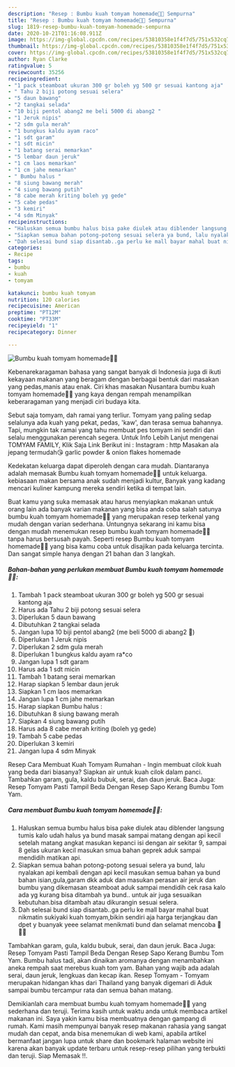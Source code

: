 ```yaml
---
description: "Resep : Bumbu kuah tomyam homemade👩‍🍳 Sempurna"
title: "Resep : Bumbu kuah tomyam homemade👩‍🍳 Sempurna"
slug: 1819-resep-bumbu-kuah-tomyam-homemade-sempurna
date: 2020-10-21T01:16:08.911Z
image: https://img-global.cpcdn.com/recipes/53810358e1f4f7d5/751x532cq70/bumbu-kuah-tomyam-homemade👩🍳-foto-resep-utama.jpg
thumbnail: https://img-global.cpcdn.com/recipes/53810358e1f4f7d5/751x532cq70/bumbu-kuah-tomyam-homemade👩🍳-foto-resep-utama.jpg
cover: https://img-global.cpcdn.com/recipes/53810358e1f4f7d5/751x532cq70/bumbu-kuah-tomyam-homemade👩🍳-foto-resep-utama.jpg
author: Ryan Clarke
ratingvalue: 5
reviewcount: 35256
recipeingredient:
- "1 pack steamboat ukuran 300 gr boleh yg 500 gr sesuai kantong aja"
- " Tahu 2 biji potong sesuai selera"
- "5 daun bawang"
- "2 tangkai selada"
- "10 biji pentol abang2 me beli 5000 di abang2 "
- "1 Jeruk nipis"
- "2 sdm gula merah"
- "1 bungkus kaldu ayam raco"
- "1 sdt garam"
- "1 sdt micin"
- "1 batang serai memarkan"
- "5 lembar daun jeruk"
- "1 cm laos memarkan"
- "1 cm jahe memarkan"
- " Bumbu halus "
- "8 siung bawang merah"
- "4 siung bawang putih"
- "8 cabe merah kriting boleh yg gede"
- "5 cabe pedas"
- "3 kemiri"
- "4 sdm Minyak"
recipeinstructions:
- "Haluskan semua bumbu halus bisa pake diulek atau diblender langsung tumis kalo udah halus ya bund masak sampai matang dengan api kecil setelah matang angkat masukan kepanci isi dengan air sekitar 9, sampai 8 gelas ukuran kecil masukan smua bahan geprek aduk sampai mendidih matikan api."
- "Siapkan semua bahan potong-potong sesuai selera ya bund, lalu nyalakan api kembali dengan api kecil masukan semua bahan ya bund bahan isian,gula,garam dkk aduk dan masukan perasan air jeruk dan bumbu yang dikemasan steamboat aduk sampai mendidih cek rasa kalo ada yg kurang bisa ditambah ya bund.. untuk air juga sesuaikan kebutuhan.bisa ditambah atau dikurangin sesuai selera."
- "Dah selesai bund siap disantab..ga perlu ke mall bayar mahal buat nikmatin sukiyaki kuah tomyam,bikin sendiri aja harga terjangkau dan dpet y buanyak yeee selamat menikmati bund dan selamat mencoba 🤤👩‍🍳"
categories:
- Recipe
tags:
- bumbu
- kuah
- tomyam

katakunci: bumbu kuah tomyam 
nutrition: 120 calories
recipecuisine: American
preptime: "PT12M"
cooktime: "PT33M"
recipeyield: "1"
recipecategory: Dinner

---
```



![Bumbu kuah tomyam homemade👩‍🍳](https://img-global.cpcdn.com/recipes/53810358e1f4f7d5/751x532cq70/bumbu-kuah-tomyam-homemade👩🍳-foto-resep-utama.jpg)

Kebenarekaragaman bahasa yang sangat banyak di Indonesia juga di ikuti kekayaan makanan yang beragam dengan berbagai bentuk dari masakan yang pedas,manis atau enak. Ciri khas masakan Nusantara bumbu kuah tomyam homemade👩‍🍳 yang kaya dengan rempah menampilkan keberaragaman yang menjadi ciri budaya kita.


Sebut saja tomyam, dah ramai yang terliur. Tomyam yang paling sedap selalunya ada kuah yang pekat, pedas, &#39;kaw&#39;, dan terasa semua bahannya. Tapi, mungkin tak ramai yang tahu membuat pes tomyam ini sendiri dan selalu menggunakan perencah segera. Untuk Info Lebih Lanjut mengenai TOMYAM FAMILY, Klik Saja Link Berikut ini : Instagram : http Masakan ala jepang termudah😘 garlic powder &amp; onion flakes homemade

Kedekatan keluarga dapat diperoleh dengan cara mudah. Diantaranya adalah memasak Bumbu kuah tomyam homemade👩‍🍳 untuk keluarga. kebiasaan makan bersama anak sudah menjadi kultur, Banyak yang kadang mencari kuliner kampung mereka sendiri ketika di tempat lain.

Buat kamu yang suka memasak atau harus menyiapkan makanan untuk orang lain ada banyak varian makanan yang bisa anda coba salah satunya bumbu kuah tomyam homemade👩‍🍳 yang merupakan resep terkenal yang mudah dengan varian sederhana. Untungnya sekarang ini kamu bisa dengan mudah menemukan resep bumbu kuah tomyam homemade👩‍🍳 tanpa harus bersusah payah.
Seperti resep Bumbu kuah tomyam homemade👩‍🍳 yang bisa kamu coba untuk disajikan pada keluarga tercinta. Dan sangat simple hanya dengan 21 bahan dan 3 langkah.


<!--inarticleads1-->

##### Bahan-bahan yang perlukan membuat Bumbu kuah tomyam homemade👩‍🍳:

1. Tambah 1 pack steamboat ukuran 300 gr boleh yg 500 gr sesuai kantong aja
1. Harus ada  Tahu 2 biji potong sesuai selera
1. Diperlukan 5 daun bawang
1. Dibutuhkan 2 tangkai selada
1. Jangan lupa 10 biji pentol abang2 (me beli 5000 di abang2 🤣)
1. Diperlukan 1 Jeruk nipis
1. Diperlukan 2 sdm gula merah
1. Diperlukan 1 bungkus kaldu ayam ra*co
1. Jangan lupa 1 sdt garam
1. Harus ada 1 sdt micin
1. Tambah 1 batang serai memarkan
1. Harap siapkan 5 lembar daun jeruk
1. Siapkan 1 cm laos memarkan
1. Jangan lupa 1 cm jahe memarkan
1. Harap siapkan  Bumbu halus :
1. Dibutuhkan 8 siung bawang merah
1. Siapkan 4 siung bawang putih
1. Harus ada 8 cabe merah kriting (boleh yg gede)
1. Tambah 5 cabe pedas
1. Diperlukan 3 kemiri
1. Jangan lupa 4 sdm Minyak


Resep Cara Membuat Kuah Tomyam Rumahan - Ingin membuat cilok kuah yang beda dari biasanya? Siapkan air untuk kuah cilok dalam panci. Tambahkan garam, gula, kaldu bubuk, serai, dan daun jeruk. Baca Juga: Resep Tomyam Pasti Tampil Beda Dengan Resep Sapo Kerang Bumbu Tom Yam. 

<!--inarticleads2-->

##### Cara membuat  Bumbu kuah tomyam homemade👩‍🍳:

1. Haluskan semua bumbu halus bisa pake diulek atau diblender langsung tumis kalo udah halus ya bund masak sampai matang dengan api kecil setelah matang angkat masukan kepanci isi dengan air sekitar 9, sampai 8 gelas ukuran kecil masukan smua bahan geprek aduk sampai mendidih matikan api.
1. Siapkan semua bahan potong-potong sesuai selera ya bund, lalu nyalakan api kembali dengan api kecil masukan semua bahan ya bund bahan isian,gula,garam dkk aduk dan masukan perasan air jeruk dan bumbu yang dikemasan steamboat aduk sampai mendidih cek rasa kalo ada yg kurang bisa ditambah ya bund.. untuk air juga sesuaikan kebutuhan.bisa ditambah atau dikurangin sesuai selera.
1. Dah selesai bund siap disantab..ga perlu ke mall bayar mahal buat nikmatin sukiyaki kuah tomyam,bikin sendiri aja harga terjangkau dan dpet y buanyak yeee selamat menikmati bund dan selamat mencoba 🤤👩‍🍳


Tambahkan garam, gula, kaldu bubuk, serai, dan daun jeruk. Baca Juga: Resep Tomyam Pasti Tampil Beda Dengan Resep Sapo Kerang Bumbu Tom Yam. Bumbu halus tadi, akan dinaikan aromanya dengan menambahkan aneka rempah saat merebus kuah tom yam. Bahan yang wajib ada adalah serai, daun jeruk, lengkuas dan kecap ikan. Resep Tomyam - Tomyam merupakan hidangan khas dari Thailand yang banyak digemari di Aduk sampai bumbu tercampur rata dan semua bahan matang. 

Demikianlah cara membuat bumbu kuah tomyam homemade👩‍🍳 yang sederhana dan teruji. Terima kasih untuk waktu anda untuk membaca artikel makanan ini. Saya yakin kamu bisa membuatnya dengan gampang di rumah. Kami masih mempunyai banyak resep makanan rahasia yang sangat mudah dan cepat, anda bisa menemukan di web kami, apabila artikel bermanfaat jangan lupa untuk share dan bookmark halaman website ini karena akan banyak update terbaru untuk resep-resep pilihan yang terbukti dan teruji. Siap Memasak !!. 
